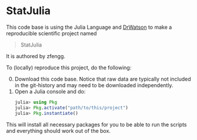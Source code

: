 # StatJulia

This code base is using the Julia Language and [DrWatson](https://juliadynamics.github.io/DrWatson.jl/stable/)
to make a reproducible scientific project named
> StatJulia

It is authored by zfengg.

To (locally) reproduce this project, do the following:

0. Download this code base. Notice that raw data are typically not included in the
   git-history and may need to be downloaded independently.
1. Open a Julia console and do:
   ```julia
   julia> using Pkg
   julia> Pkg.activate("path/to/this/project")
   julia> Pkg.instantiate()
   ```

This will install all necessary packages for you to be able to run the scripts and
everything should work out of the box.
